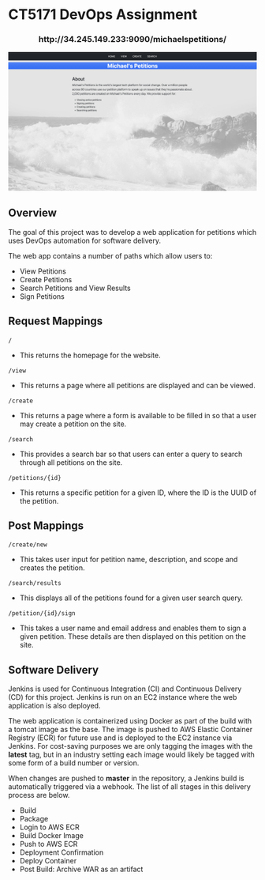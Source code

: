 # CT5171 DevOps Assignment
<h3> <div align="center"> http://34.245.149.233:9090/michaelspetitions/ </div> </h3>
<div align="center"> <img src="homepage.png"> </div>

## Overview
The goal of this project was to develop a web application for petitions which uses DevOps automation for software delivery. 

The web app contains a number of paths which allow users to:

- View Petitions
- Create Petitions
- Search Petitions and View Results
- Sign Petitions

## Request Mappings
```
/
```
- This returns the homepage for the website.
```
/view
```
- This returns a page where all petitions are displayed and can be viewed.
```
/create
```
- This returns a page where a form is available to be filled in so that a user may create a petition on the site.
```
/search
```
- This provides a search bar so that users can enter a query to search through all petitions on the site.
```
/petitions/{id}
```
- This returns a specific petition for a given ID, where the ID is the UUID of the petition.

## Post Mappings
```
/create/new
```
- This takes user input for petition name, description, and scope and creates the petition.
```
/search/results
```
- This displays all of the petitions found for a given user search query.
```
/petition/{id}/sign
```
- This takes a user name and email address and enables them to sign a given petition. These details are then displayed on this petition on the site.

## Software Delivery
Jenkins is used for Continuous Integration (CI) and Continuous Delivery (CD) for this project. Jenkins is run on an EC2 instance where the web application is also deployed.

The web application is containerized using Docker as part of the build with a tomcat image as the base. The image is pushed to AWS Elastic Container Registry (ECR) for future use and is deployed to the EC2 instance via Jenkins. For cost-saving purposes we are only tagging the images with the **latest** tag, but in an industry setting each image would likely be tagged with some form of a build number or version.

When changes are pushed to __master__ in the repository, a Jenkins build is automatically triggered via a webhook. The list of all stages in this delivery process are below.

- Build
- Package
- Login to AWS ECR
- Build Docker Image
- Push to AWS ECR
- Deployment Confirmation
- Deploy Container
- Post Build: Archive WAR as an artifact
